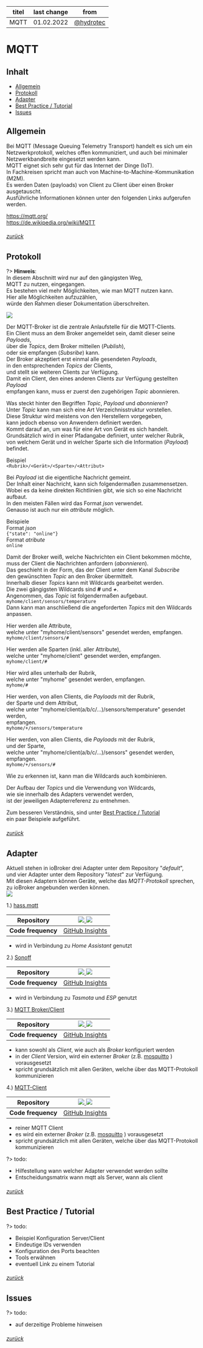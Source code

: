 | titel | last change | from |
| -------- | -------- | -------- |
| MQTT | 01.02.2022 | [@hydrotec](https://forum.iobroker.net/user/hydrotec) |

# MQTT

## Inhalt
* [Allgemein](#Allgemein)
* [Protokoll](#Protokoll)
* [Adapter](#Adapter)
* [Best Practice / Tutorial](#best-practice--tutorial)
* [Issues](#Issues)

## Allgemein
Bei MQTT (Message Queuing Telemetry Transport) 
handelt es sich um ein Netzwerkprotokoll, welches offen kommuniziert, 
und auch bei minimaler Netzwerkbandbreite eingesetzt werden kann.  
MQTT eignet sich sehr gut für das Internet der Dinge (IoT).  
In Fachkreisen spricht man auch von  Machine-to-Machine-Kommunikation (M2M).  
Es werden Daten (payloads) von Client zu Client über einen Broker ausgetauscht.  
Ausführliche Informationen können unter den folgenden Links aufgerufen werden.  

[<https://mqtt.org/>](https://mqtt.org/)  
[<https://de.wikipedia.org/wiki/MQTT>](https://de.wikipedia.org/wiki/MQTT)  

###### [zurück](#Inhalt)

## Protokoll

?> **Hinweis**:  
     In diesem Abschnitt wird nur auf den gängigsten Weg,  
	 MQTT zu nutzen, eingegangen.  
	 Es bestehen viel mehr Möglichkeiten, wie man MQTT nutzen kann.  
	 Hier alle Möglichkeiten aufzuzählen,  
	 würde den Rahmen dieser Dokumentation überschreiten.  

  
![](https://raw.githubusercontent.com/hydrotec468/test-md.docs/main/docs/de/media/Doku_mqtt_03.png)  
  
Der MQTT-Broker ist die zentrale Anlaufstelle für die MQTT-Clients.  
Ein Client muss an dem Broker angemeldet sein, damit dieser seine *Payloads*,  
über die *Topics*, dem Broker mitteilen (*Publish*),  
oder sie empfangen (*Subsribe*) kann.  
Der Broker akzeptiert erst einmal alle gesendeten *Payloads*,  
in den entsprechenden *Topics* der Clients,  
und stellt sie weiteren Clients zur Verfügung.  
Damit ein Client, den eines anderen Clients zur Verfügung gestellten *Payload*  
empfangen kann, muss er zuerst den zugehörigen *Topic* abonnieren.  

Was steckt hinter den Begriffen *Topic*, *Payload* und *abonnieren*?  
Unter *Topic* kann man sich eine Art Verzeichnisstruktur vorstellen.  
Diese Struktur wird meistens von den Herstellern vorgegeben,  
kann jedoch ebenso von Anwendern definiert werden.  
Kommt darauf an, um was für eine Art von Gerät es sich handelt.  
Grundsätzlich wird in einer Pfadangabe definiert, unter welcher Rubrik,  
von welchem Gerät und in welcher Sparte sich die Information (*Payload*) befindet.  

Beispiel  
`<Rubrik>/<Gerät>/<Sparte>/<Attribut>`  

Bei *Payload* ist die eigentliche Nachricht gemeint.  
Der Inhalt einer Nachricht, kann sich folgendermaßen zusammensetzen.  
Wobei es da keine direkten Richtlinien gibt, wie sich so eine Nachricht aufbaut.  
In den meisten Fällen wird das Format *json* verwendet.  
Genauso ist auch nur ein *attribute* möglich.  

Beispiele  
Format *json*  
`{"state": "online"}`  
Format *atribute*  
`online`  

Damit der Broker weiß, welche Nachrichten ein Client bekommen möchte,  
muss der Client die Nachrichten anfordern (*abonnieren*).  
Das geschieht in der Form, das der Client unter dem Kanal *Subscribe*  
den gewünschten *Topic* an den Broker übermittelt.  
Innerhalb dieser *Topics* kann mit Wildcards gearbeitet werden.  
Die zwei gängigsten Wildcards sind ***#*** und ***+***.  
Angenommen, das *Topic* ist folgendermaßen aufgebaut.  
`myhome/client/sensors/temperature`  
Dann kann man anschließend die angeforderten *Topics* mit den Wildcards anpassen.  
  
Hier werden alle Attribute,  
welche unter "myhome/client/sensors" gesendet werden, empfangen.  
`myhome/client/sensors/#`  

Hier werden alle Sparten (inkl. aller Attribute),  
welche unter "myhome/client" gesendet werden, empfangen.  
`myhome/client/#`  

Hier wird alles unterhalb der Rubrik,  
welche unter "myhome" gesendet werden, empfangen.  
`myhome/#`  

Hier werden, von allen Clients, die *Payloads* mit der Rubrik,  
der Sparte und dem Attribut,  
welche unter "myhome/client(a/b/c/...)/sensors/temperature" gesendet werden,  
empfangen.  
`myhome/+/sensors/temperature`  

Hier werden, von allen Clients, die *Payloads* mit der Rubrik,  
und der Sparte,  
welche unter "myhome/client(a/b/c/...)/sensors" gesendet werden, empfangen.  
`myhome/+/sensors/#`       

Wie zu erkennen ist, kann man die Wildcards auch kombinieren.  

Der Aufbau der *Topics* und die Verwendung von Wildcards,  
wie sie innerhalb des Adapters verwendet werden,  
ist der jeweiligen Adapterreferenz zu entnehmen.  

Zum besseren Verständnis, sind unter [Best Practice / Tutorial](#best-practice--tutorial)  
ein paar Beispiele aufgeführt.  

###### [zurück](#Inhalt)

## Adapter
Aktuell stehen in ioBroker drei Adapter unter dem Repository "*default*",  
und vier Adapter unter dem Repository "*latest*" zur Verfügung.  
Mit diesen Adaptern können Geräte, welche das *MQTT-Protokoll* sprechen,  
zu ioBroker angebunden werden können.  
![](https://raw.githubusercontent.com/hydrotec468/test-md.docs/main/docs/de/media/Doku_mqtt_01.png)  

1.) [hass.mqtt](https://github.com/smarthomefans/ioBroker.hass-mqtt#readme "https://github.com/smarthomefans/ioBroker.hass-mqtt#readme")  

| **Repository** | [![](http://iobroker.live/badges/hass-mqtt-stable.svg) ![](http://img.shields.io/npm/v/iobroker.hass-mqtt.svg)](https://www.npmjs.com/package/iobroker.hass-mqtt "https://www.npmjs.com/package/iobroker.hass-mqtt")|
| -------- | -------- |
| **Code frequency** | [GitHub Insights](https://github.com/smarthomefans/ioBroker.hass-mqtt/graphs/code-frequency "https://github.com/smarthomefans/ioBroker.hass-mqtt/graphs/code-frequency") |

 -  wird in Verbindung zu *Home Assistant* genutzt  

2.) [Sonoff](https://github.com/ioBroker/ioBroker.sonoff#readme "https://github.com/ioBroker/ioBroker.sonoff#readme")

| **Repository** | [![](http://iobroker.live/badges/sonoff-stable.svg) ![](http://img.shields.io/npm/v/iobroker.sonoff.svg)](https://www.npmjs.com/package/iobroker.sonoff "https://www.npmjs.com/package/iobroker.sonoff")|
| -------- | -------- |
| **Code frequency** | [GitHub Insights](https://github.com/ioBroker/ioBroker.sonoff/graphs/code-frequency "https://github.com/ioBroker/ioBroker.sonoff/graphs/code-frequency") |

 -  wird in Verbindung zu *Tasmota* und *ESP* genutzt  

3.) [MQTT Broker/Client](https://github.com/ioBroker/ioBroker.mqtt#readme "https://github.com/ioBroker/ioBroker.mqtt#readme")

| **Repository** | [![](http://iobroker.live/badges/mqtt-stable.svg) ![](http://img.shields.io/npm/v/iobroker.mqtt.svg)](https://www.npmjs.com/package/iobroker.mqtt "https://www.npmjs.com/package/iobroker.mqtt")|
| -------- | -------- |
| **Code frequency** | [GitHub Insights](https://github.com/ioBroker/ioBroker.mqtt/graphs/code-frequency "https://github.com/ioBroker/ioBroker.mqtt/graphs/code-frequency") |

 - kann sowohl als *Client*, wie auch als *Broker* konfiguriert werden  
 - in der *Client* Version, wird ein externer *Broker* (z.B. [mosquitto](https://mosquitto.org "https://mosquitto.org") ) vorausgesetzt  
 - spricht grundsätzlich mit allen Geräten, welche über das MQTT-Protokoll kommunizieren  
 
4.) [MQTT-Client](https://github.com/Pmant/ioBroker.mqtt-client#readme "https://github.com/Pmant/ioBroker.mqtt-client#readme")

| **Repository** | [![](http://iobroker.live/badges/mqtt-client-stable.svg) ![](http://img.shields.io/npm/v/iobroker.mqtt-client.svg)](https://www.npmjs.com/package/iobroker.mqtt-client "https://www.npmjs.com/package/iobroker.mqtt-client")|
| -------- | -------- |
| **Code frequency** | [GitHub Insights](https://github.com/Pmant/ioBroker.mqtt-client/graphs/code-frequency "https://github.com/Pmant/ioBroker.mqtt-client/graphs/code-frequency") |

 - reiner MQTT Client  
 - es wird ein externer *Broker* (z.B. [mosquitto](https://mosquitto.org "https://mosquitto.org") ) vorausgesetzt  
 - spricht grundsätzlich mit allen Geräten, welche über das MQTT-Protokoll kommunizieren  

?> todo:  
 - Hilfestellung wann welcher Adapter verwendet werden sollte  
 - Entscheidungsmatrix wann mqtt als Server, wann als client  

###### [zurück](#Inhalt)

## Best Practice / Tutorial
?> todo:  
 - Beispiel Konfiguration Server/Client  
 - Eindeutige IDs verwenden
 - Konfiguration des Ports beachten  
 - Tools erwähnen  
 - eventuell Link zu einem Tutorial  

###### [zurück](#Inhalt)

## Issues
?> todo:  
 - auf derzeitige Probleme hinweisen  

###### [zurück](#Inhalt)
